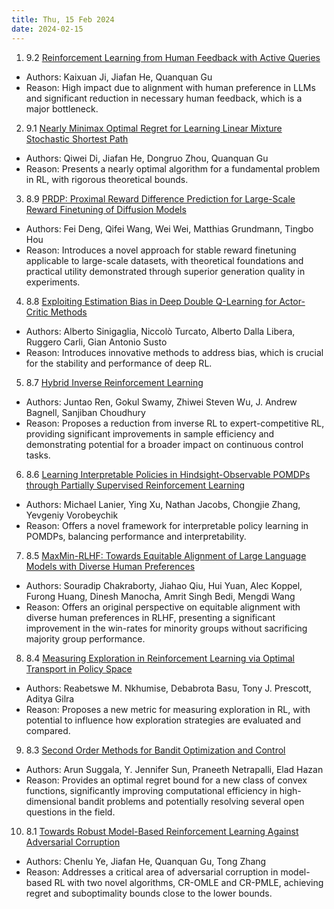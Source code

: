 ```yaml
---
title: Thu, 15 Feb 2024
date: 2024-02-15
---
```

1. 9.2 [Reinforcement Learning from Human Feedback with Active Queries](https://arxiv.org/abs/2402.09401)
* Authors: Kaixuan Ji, Jiafan He, Quanquan Gu
* Reason: High impact due to alignment with human preference in LLMs and significant reduction in necessary human feedback, which is a major bottleneck.

2. 9.1 [Nearly Minimax Optimal Regret for Learning Linear Mixture Stochastic Shortest Path](https://arxiv.org/abs/2402.08998)
* Authors: Qiwei Di, Jiafan He, Dongruo Zhou, Quanquan Gu
* Reason: Presents a nearly optimal algorithm for a fundamental problem in RL, with rigorous theoretical bounds.

3. 8.9 [PRDP: Proximal Reward Difference Prediction for Large-Scale Reward Finetuning of Diffusion Models](https://arxiv.org/abs/2402.08714)
* Authors: Fei Deng, Qifei Wang, Wei Wei, Matthias Grundmann, Tingbo Hou
* Reason: Introduces a novel approach for stable reward finetuning applicable to large-scale datasets, with theoretical foundations and practical utility demonstrated through superior generation quality in experiments.

4. 8.8 [Exploiting Estimation Bias in Deep Double Q-Learning for Actor-Critic Methods](https://arxiv.org/abs/2402.09078)
* Authors: Alberto Sinigaglia, Niccolò Turcato, Alberto Dalla Libera, Ruggero Carli, Gian Antonio Susto
* Reason: Introduces innovative methods to address bias, which is crucial for the stability and performance of deep RL.

5. 8.7 [Hybrid Inverse Reinforcement Learning](https://arxiv.org/abs/2402.08848)
* Authors: Juntao Ren, Gokul Swamy, Zhiwei Steven Wu, J. Andrew Bagnell, Sanjiban Choudhury
* Reason: Proposes a reduction from inverse RL to expert-competitive RL, providing significant improvements in sample efficiency and demonstrating potential for a broader impact on continuous control tasks.

6. 8.6 [Learning Interpretable Policies in Hindsight-Observable POMDPs through Partially Supervised Reinforcement Learning](https://arxiv.org/abs/2402.09290)
* Authors: Michael Lanier, Ying Xu, Nathan Jacobs, Chongjie Zhang, Yevgeniy Vorobeychik
* Reason: Offers a novel framework for interpretable policy learning in POMDPs, balancing performance and interpretability.

7. 8.5 [MaxMin-RLHF: Towards Equitable Alignment of Large Language Models with Diverse Human Preferences](https://arxiv.org/abs/2402.08925)
* Authors: Souradip Chakraborty, Jiahao Qiu, Hui Yuan, Alec Koppel, Furong Huang, Dinesh Manocha, Amrit Singh Bedi, Mengdi Wang
* Reason: Offers an original perspective on equitable alignment with diverse human preferences in RLHF, presenting a significant improvement in the win-rates for minority groups without sacrificing majority group performance.

8. 8.4 [Measuring Exploration in Reinforcement Learning via Optimal Transport in Policy Space](https://arxiv.org/abs/2402.09113)
* Authors: Reabetswe M. Nkhumise, Debabrota Basu, Tony J. Prescott, Aditya Gilra
* Reason: Proposes a new metric for measuring exploration in RL, with potential to influence how exploration strategies are evaluated and compared.

9. 8.3 [Second Order Methods for Bandit Optimization and Control](https://arxiv.org/abs/2402.08929)
* Authors: Arun Suggala, Y. Jennifer Sun, Praneeth Netrapalli, Elad Hazan
* Reason: Provides an optimal regret bound for a new class of convex functions, significantly improving computational efficiency in high-dimensional bandit problems and potentially resolving several open questions in the field.

10. 8.1 [Towards Robust Model-Based Reinforcement Learning Against Adversarial Corruption](https://arxiv.org/abs/2402.08991)
* Authors: Chenlu Ye, Jiafan He, Quanquan Gu, Tong Zhang
* Reason: Addresses a critical area of adversarial corruption in model-based RL with two novel algorithms, CR-OMLE and CR-PMLE, achieving regret and suboptimality bounds close to the lower bounds.

